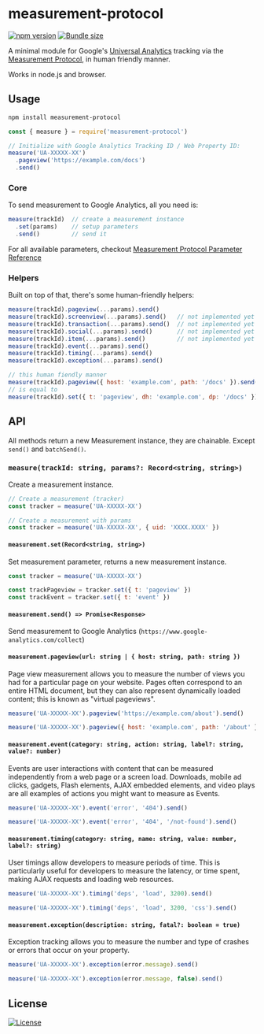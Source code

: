 # measurement-protocol

[![npm version][npm-src]][npm-href]
[![Bundle size][bundlephobia-src]][bundlephobia-href]

A minimal module for Google's [Universal Analytics][ua-href] tracking via the [Measurement Protocol][mp-href], in human friendly manner.

Works in node.js and browser.

## Usage

```bash
npm install measurement-protocol
```

```typescript
const { measure } = require('measurement-protocol')

// Initialize with Google Analytics Tracking ID / Web Property ID:
measure('UA-XXXXX-XX')
  .pageview('https://example.com/docs')
  .send()
```

### Core

To send measurement to Google Analytics, all you need is:

```js
measure(trackId)  // create a measurement instance
  .set(params)    // setup parameters
  .send()         // send it
```

For all available parameters, checkout [Measurement Protocol Parameter Reference](https://developers.google.com/analytics/devguides/collection/protocol/v1/parameters)

### Helpers

Built on top of that, there's some human-friendly helpers:

```js
measure(trackId).pageview(...params).send()
measure(trackId).screenview(...params).send()   // not implemented yet
measure(trackId).transaction(...params).send()  // not implemented yet
measure(trackId).social(...params).send()       // not implemented yet
measure(trackId).item(...params).send()         // not implemented yet
measure(trackId).event(...params).send()
measure(trackId).timing(...params).send()
measure(trackId).exception(...params).send()
```

```js
// this human fiendly manner
measure(trackId).pageview({ host: 'example.com', path: '/docs' }).send()
// is equal to
measure(trackId).set({ t: 'pageview', dh: 'example.com', dp: '/docs' }).send()
```

## API

All methods return a new Measurement instance, they are chainable. Except `send()` and `batchSend()`.

### `measure(trackId: string, params?: Record<string, string>)`

Create a measurement instance.

```js
// Create a measurement (tracker)
const tracker = measure('UA-XXXXX-XX')

// Create a measurement with params
const tracker = measure('UA-XXXXX-XX', { uid: 'XXXX.XXXX' })
```

#### `measurement.set(Record<string, string>)`

Set measurement parameter, returns a new measurement instance.

```js
const tracker = measure('UA-XXXXX-XX')

const trackPageview = tracker.set({ t: 'pageview' })
const trackEvent = tracker.set({ t: 'event' })
```

#### `measurement.send() => Promise<Response>`

Send measurement to Google Analytics (`https://www.google-analytics.com/collect`)

#### `measurement.pageview(url: string | { host: string, path: string })`

Page view measurement allows you to measure the number of views you had for a particular page on your website. Pages often correspond to an entire HTML document, but they can also represent dynamically loaded content; this is known as "virtual pageviews".

```js
measure('UA-XXXXX-XX').pageview('https://example.com/about').send()
```
```js
measure('UA-XXXXX-XX').pageview({ host: 'example.com', path: '/about' }).send()
```

#### `measurement.event(category: string, action: string, label?: string, value?: number)`

Events are user interactions with content that can be measured independently from a web page or a screen load. Downloads, mobile ad clicks, gadgets, Flash elements, AJAX embedded elements, and video plays are all examples of actions you might want to measure as Events.

```js
measure('UA-XXXXX-XX').event('error', '404').send()
```
```js
measure('UA-XXXXX-XX').event('error', '404', '/not-found').send()
```

#### `measurement.timing(category: string, name: string, value: number, label?: string)`

User timings allow developers to measure periods of time. This is particularly useful for developers to measure the latency, or time spent, making AJAX requests and loading web resources.

```js
measure('UA-XXXXX-XX').timing('deps', 'load', 3200).send()
```
```js
measure('UA-XXXXX-XX').timing('deps', 'load', 3200, 'css').send()
```

#### `measurement.exception(description: string, fatal?: boolean = true)`

Exception tracking allows you to measure the number and type of crashes or errors that occur on your property.

```js
measure('UA-XXXXX-XX').exception(error.message).send()
```
```js
measure('UA-XXXXX-XX').exception(error.message, false).send()
```

## License

[![License][license-src]][license-href]


[npm-src]: https://badgen.net/npm/v/measurement-protocol
[npm-href]: https://www.npmjs.com/package/measurement-protocol
[bundlephobia-src]: https://badgen.net/bundlephobia/minzip/measurement-protocol
[bundlephobia-href]: https://bundlephobia.com/result?p=measurement-protocol
[license-src]: https://badgen.net/badge/license/MIT
[license-href]: LICENSE.md

[ua-href]: https://support.google.com/analytics/answer/2790010
[mp-href]: https://developers.google.com/analytics/devguides/collection/protocol/v1/
